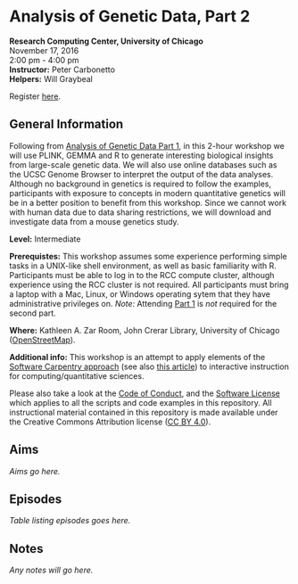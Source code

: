 # Analysis of Genetic Data, Part 2
**Research Computing Center, University of Chicago**<br>
November 17, 2016<br>
2:00 pm - 4:00 pm<br>
**Instructor:** Peter Carbonetto<br>
**Helpers:** Will Graybeal

Register [here](https://training.uchicago.edu/course_detail.cfm?course_id=1715).

## General Information

Following from [Analysis of Genetic Data
Part 1](https://github.com/pcarbo/genetic-data-analysis-rcc-1), in this
2-hour workshop we will use PLINK, GEMMA and R to generate interesting
biological insights from large-scale genetic data. We will also use
online databases such as the UCSC Genome Browser to interpret the
output of the data analyses. Although no background in genetics is
required to follow the examples, participants with exposure to
concepts in modern quantitative genetics will be in a better position
to benefit from this workshop. Since we cannot work with human data
due to data sharing restrictions, we will download and investigate
data from a mouse genetics study.

**Level:** Intermediate

**Prerequistes:** This workshop assumes some experience performing
simple tasks in a UNIX-like shell environment, as well as basic
familiarity with R. Participants must be able to log in to the RCC
compute cluster, although experience using the RCC cluster is not
required. All participants must bring a laptop with a Mac, Linux, or
Windows operating sytem that they have administrative privileges on.
*Note:* Attending
[Part 1](https://github.com/pcarbo/genetic-data-analysis-rcc-1) is
*not* required for the second part.

**Where:** Kathleen A. Zar Room, John Crerar Library, University of
  Chicago ([OpenStreetMap](https://www.openstreetmap.org/search?query=john%20crerar%20library#map=18/41.79053/-87.60282)).

**Additional info:** This workshop is an attempt to apply elements of
the
[Software Carpentry approach](http://software-carpentry.org/lessons)
(see also
[this article](http://dx.doi.org/10.12688/f1000research.3-62.v2)) to
interactive instruction for computing/quantitative sciences.

Please also take a look at the [Code of Conduct](conduct.md), and the
[Software License](LICENSE) which applies to all the scripts and code
examples in this repository. All instructional material contained in
this repository is made available under the Creative Commons
Attribution license
([CC BY 4.0](https://creativecommons.org/licenses/by/4.0)).

## Aims

*Aims go here.*

## Episodes

*Table listing episodes goes here.*

## Notes

*Any notes will go here.*
